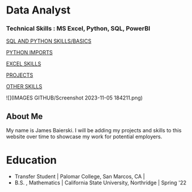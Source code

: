 # Data Analyst

### Technical Skills : MS Excel, Python, SQL, PowerBI

[SQL AND PYTHON SKILLS/BASICS](Skills.md)

[PYTHON IMPORTS](Modules.md)

[EXCEL SKILLS]()

[PROJECTS](Projects.md)

[OTHER SKILLS](Misc.md)

![](IMAGES GITHUB/Screenshot 2023-11-05 184211.png)

## About Me

My name is James Baierski. I will be adding my projects and skills to this website over time to showcase my work for potential employers.

# Education
- Transfer Student | Palomar College, San Marcos, CA |
- B.S. , Mathematics | California State University, Northridge | Spring '22




 




